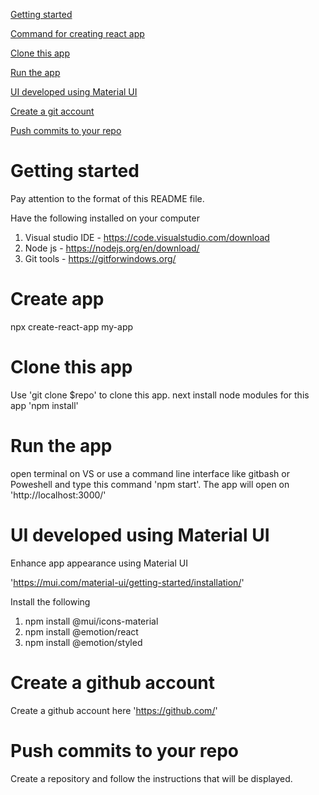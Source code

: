 [Getting started](#getting-started)

[Command for creating react app](#create-app)

[Clone this app](#clone-this-app)

[Run the app](#run-the-app)

[UI developed using Material UI](#material-UI)

[Create a git account](#create-a-git-account)

[Push commits to your repo](push-commits-to-your-repo)

# Getting started

Pay attention to the format of this README file.

Have the following installed on your computer

1. Visual studio IDE - https://code.visualstudio.com/download
2. Node js - https://nodejs.org/en/download/
3. Git tools - https://gitforwindows.org/

# Create app

npx create-react-app my-app

# Clone this app

Use 'git clone $repo' to clone this app.
next install node modules for this app 'npm install'

# Run the app

open terminal on VS or use a command line interface like gitbash or Poweshell and type this command 'npm start'. The app will open on 'http://localhost:3000/'

# UI developed using Material UI

Enhance app appearance using Material UI

'https://mui.com/material-ui/getting-started/installation/'

Install the following

1. npm install @mui/icons-material
2. npm install @emotion/react
3. npm install @emotion/styled

# Create a github account

Create a github account here 'https://github.com/'

# Push commits to your repo

Create a repository and follow the instructions that will be displayed.